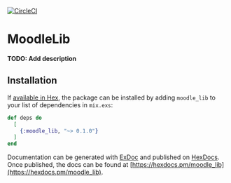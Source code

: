 [![CircleCI](https://circleci.com/gh/4doctors/moodle_lib.svg?style=svg&circle-token=19b5cb16193a29ba11104117e01c0a3df6bfe8e7)](https://circleci.com/gh/4doctors/moodle_lib)

# MoodleLib

**TODO: Add description**

## Installation

If [available in Hex](https://hex.pm/docs/publish), the package can be installed
by adding `moodle_lib` to your list of dependencies in `mix.exs`:

```elixir
def deps do
  [
    {:moodle_lib, "~> 0.1.0"}
  ]
end
```

Documentation can be generated with [ExDoc](https://github.com/elixir-lang/ex_doc)
and published on [HexDocs](https://hexdocs.pm). Once published, the docs can
be found at [https://hexdocs.pm/moodle_lib](https://hexdocs.pm/moodle_lib).

